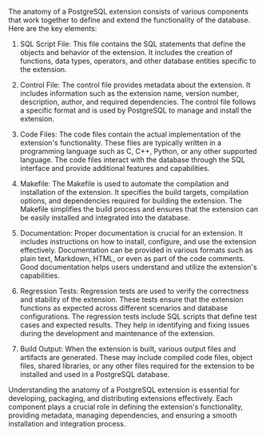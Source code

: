 The anatomy of a PostgreSQL extension consists of various components that work together to define and extend the functionality of the database. Here are the key elements:

1. SQL Script File: This file contains the SQL statements that define the objects and behavior of the extension. It includes the creation of functions, data types, operators, and other database entities specific to the extension.

2. Control File: The control file provides metadata about the extension. It includes information such as the extension name, version number, description, author, and required dependencies. The control file follows a specific format and is used by PostgreSQL to manage and install the extension.

3. Code Files: The code files contain the actual implementation of the extension's functionality. These files are typically written in a programming language such as C, C++, Python, or any other supported language. The code files interact with the database through the SQL interface and provide additional features and capabilities.

4. Makefile: The Makefile is used to automate the compilation and installation of the extension. It specifies the build targets, compilation options, and dependencies required for building the extension. The Makefile simplifies the build process and ensures that the extension can be easily installed and integrated into the database.

5. Documentation: Proper documentation is crucial for an extension. It includes instructions on how to install, configure, and use the extension effectively. Documentation can be provided in various formats such as plain text, Markdown, HTML, or even as part of the code comments. Good documentation helps users understand and utilize the extension's capabilities.

6. Regression Tests: Regression tests are used to verify the correctness and stability of the extension. These tests ensure that the extension functions as expected across different scenarios and database configurations. The regression tests include SQL scripts that define test cases and expected results. They help in identifying and fixing issues during the development and maintenance of the extension.

7. Build Output: When the extension is built, various output files and artifacts are generated. These may include compiled code files, object files, shared libraries, or any other files required for the extension to be installed and used in a PostgreSQL database.

Understanding the anatomy of a PostgreSQL extension is essential for developing, packaging, and distributing extensions effectively. Each component plays a crucial role in defining the extension's functionality, providing metadata, managing dependencies, and ensuring a smooth installation and integration process.

